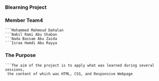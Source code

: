 ### Blearning Project 
### Member Team4
    ```Mohammed Mahmoud Dahalan
    ```Nabil Rami Abu Shaban
    ```Nada Bassam Abu Zaida
    ```Israa Hamdi Abu Rayya
### The Purpose
    ```The aim of the project is to apply what was learned during several sessions,
     the content of which was HTML, CSS, and Responsive Webpage
